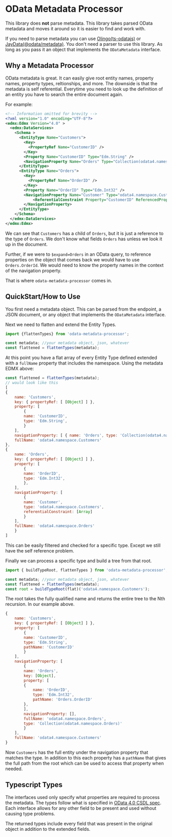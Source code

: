 # OData Metadata Processor
This library does **not** parse metadata. This library takes parsed OData metadata and moves it around so it is easier to find and work with.

If you need to parse metadata you can use [Olingo(ts-odatajs)](https://www.npmjs.com/package/ts-odatajs) or [JayData(@odata/metadata)](https://www.npmjs.com/package/@odata/metadata). You don't need a parser to use this library. As long as you pass it an object that implements the `ODataMetadata` interface.

## Why a Metadata Processor
OData metadata is great. It can easily give root entity names, property names, property types, reltionships, and more. The downside is that the metadata is self referential. Everytime you need to look up the definition of an entity you have to search the entire document again. 

For example:
```xml
<!-- Information omitted for brevity -->
<?xml version="1.0" encoding="UTF-8"?>
<edmx:Edmx Version="4.0" >
  <edmx:DataServices>
    <Schema >
      <EntityType Name="Customers"> 
        <Key> 
          <PropertyRef Name="CustomerID" />
        </Key>
        <Property Name="CustomerID" Type="Edm.String" />
        <NavigationProperty Name="Orders" Type="Collection(odata4.namespace.Orders)"/>
      </EntityType>
      <EntityType Name="Orders">
        <Key>
          <PropertyRef Name="OrderID" />
        </Key>
        <Property Name="OrderID" Type="Edm.Int32" />
        <NavigationProperty Name="Customer" Type="odata4.namespace.Customers">
        	<ReferentialConstraint Property="CustomerID" ReferencedProperty="CustomerID" />
        </NavigationProperty>
      </EntityType>
    </Schema>
  </edmx:DataServices>
</edmx:Edmx>
```

We can see that `Customers` has a child of `Orders`, but it is just a reference to the type of `Orders`. We don't know what fields `Orders` has unless we look it up in the document.

Further, if we were to `$expand=Orders` in an OData query, to reference properties on the object that comes back we would have to use `Orders.OrderId`. We would need to know the property names in the context of the navigation property.

That is where `odata-metadata-processor` comes in.

## QuickStart/How to Use
You first need a metadata object. This can be parsed from the endpoint, a JSON document, or any object that implements the `ODataMetadata` interface. 

Next we need to flatten and extend the Entity Types. 
```js
import {flattenTypes} from 'odata-metadata-processor';

const metadata; //your metadata object, json, whatever
const flattened = flattenTypes(metadata);
```

At this point you have a flat array of every Entity Type defined extended with a `fullName` property that includes the namespace. Using the metadata EDMX above:
```js
const flattened = flattenTypes(metadata);
// would look like this
[
{
    name: 'Customers',
    key: { propertyRef: [ [Object] ] },
    property: [
        {
        name: 'CustomerID',
        type: 'Edm.String',
        }
    ],
    navigationProperty: [ { name: 'Orders', type: 'Collection(odata4.namespace.Orders)' } ],
    fullName: 'odata4.namespace.Customers'
},
{
    name: 'Orders',
    key: { propertyRef: [ [Object] ] },
    property: [
        {
        name: 'OrderID',
        type: 'Edm.Int32',
        },
    ],
    navigationProperty: [
        {
        name: 'Customer',
        type: 'odata4.namespace.Customers',
        referentialConstraint: [Array]
        }
    ],
    fullName: 'odata4.namespace.Orders'
    }
]
```

This can be easily filtered and checked for a specific type. Except we still have the self reference problem. 

Finally we can process a specific type and build a tree from that root.
```js
import { buildTypeRoot, flattenTypes } from 'odata-metadata-processor';

const metadata; //your metadata object, json, whatever
const flattened = flattenTypes(metadata);
const root = buildTypeRoot(flat)('odata4.namespace.Customers');
```

The root takes the fully qualified name and returns the entire tree to the Nth recursion. In our example above.
```js
{
    name: 'Customers',
    key: { propertyRef: [ [Object] ] },
    property: [
        {
        name: 'CustomerID',
        type: 'Edm.String',
        pathName: 'CustomerID'
        }
    ],
    navigationProperty: [
        {
        name: 'Orders',
        key: [Object],
        property: [
        {
            name: 'OrderID',
            type: 'Edm.Int32',
            pathName: 'Orders.OrderID'
        },
        ],
        navigationProperty: [],
        fullName: 'odata4.namespace.Orders',
        type: 'Collection(odata4.namespace.Orders)'
        }
    ],
    fullName: 'odata4.namespace.Customers'
}
```

Now `Customers` has the full entity under the navigation property that matches the type. In addition to this each property has a `pathName` that gives the full path from the root which can be used to access that property when needed.

## Typescript Types
The interfaces used only specify what properties are required to process the metadata. The types follow what is specified in [OData 4.0 CSDL spec](https://docs.oasis-open.org/odata/odata-csdl-xml/v4.01/odata-csdl-xml-v4.01.html). Each interface allows for any other field to be present and used without causing type problems.

The returned types include every field that was present in the original object in addition to the extended fields.